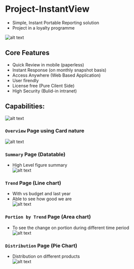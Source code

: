 # Project-InstantView
- Simple, Instant Portable Reporting solution
- Project in a loyalty programme

![alt text](https://github.com/danstudiohk/Project-InstantView/blob/master/img/Cover.JPG)

## Core Features
- Quick Review in mobile (paperless) 
- Instant Response (on monthly snapshot basis) 
- Access Anywhere (Web Based Application) 
- User firendly 
- License free (Pure Cilent Side) 
- High Security (Bulid-in intranet) 


## Capabilities:
![alt text](https://github.com/danstudiohk/Project-InstantView/blob/master/img/Capability.JPG)

### `Overview` Page using Card nature 
![alt text](https://github.com/danstudiohk/Project-InstantView/blob/master/img/Overview%20Page.JPG)

### `Summary` Page (Datatable)
- High Level figure summary  
![alt text](https://github.com/danstudiohk/Project-InstantView/blob/master/img/Datatable.JPG)

### `Trend` Page (Line chart)
- With vs budget and last year  
- Able to see how good we are  
![alt text](https://github.com/danstudiohk/Project-InstantView/blob/master/img/Trend.JPG)

### `Portion by Trend` Page (Area chart)
- To see the change on portion during different time period  
![alt text](https://github.com/danstudiohk/Project-InstantView/blob/master/img/Portion.JPG)

### `Distribution` Page (Pie Chart)
- Distribution on different products  
![alt text](https://github.com/danstudiohk/Project-InstantView/blob/master/img/Distribution.JPG)
